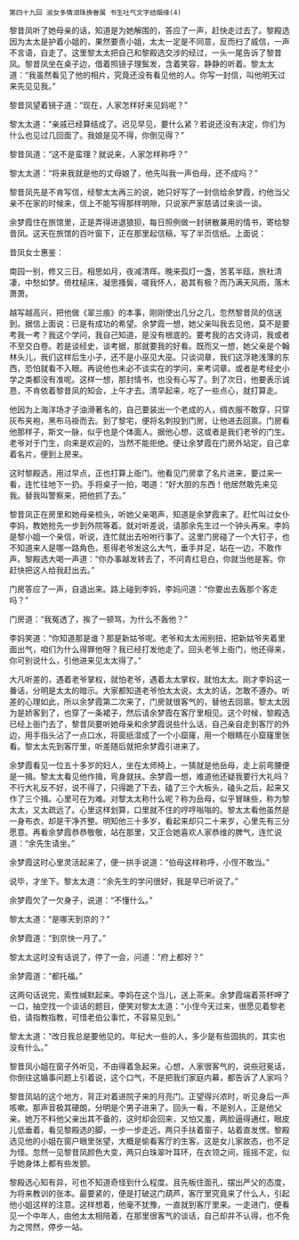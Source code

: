     第四十九回 淑女多情泪珠换眷属 书生吐气文字结姻缘(4) 

   黎昔凤听了她母亲的话，知道是为她解围的，答应了一声，赶快走过去了。黎殿选因为太太是护着小姐的，果然要责小姐，太太一定是不同意，反而扫了威信，一声不言语，自走了。这里黎太太把自己和黎殿选交涉的经过，一头一尾告诉了黎昔凤。黎昔凤坐在桌子边，借着照镜子理鬓发，含着笑容，静静的听着。黎太太道：“我虽然看见了他的相片，究竟还没有看见他的人。你写一封信，叫他明天过来先见见我。”

   黎昔凤望着镜子道：“现在，人家怎样好来见妈呢？”

   黎太太道：“亲戚已经算结成了。迟见早见，要什么紧？若说还没有决定，你们为什么也见过几回面了。我娘是见不得，你倒见得？”

   黎昔凤道：“这不是蛮理？就说来，人家怎样称呼？”

   黎太太道：“将来我就是他的丈母娘了，他先叫我一声伯母，还不成吗？”

   黎昔凤先是不肯写信，经黎太太再三的说，她只好写了一封信给余梦霞，约他当父亲不在家的时候来，信上不能写得那样明隙，只说家严家慈请过来谈一谈。

   余梦霞住在旅馆里，正是弄得进退狼狈，每日照例做一封骈散兼用的情书，寄给黎昔凤。这天在旅馆的百叶窗下，正在那里起信稿，写了半页信纸。上面说：

   昔凤女士惠鉴：

   南园一别，修又三日。相思如月，夜减清晖。晚来孤灯一盏，苦茗半瓯，旅社清凄，中愁如梦。倚枕槌床，凝思搔鬓，嗟我怀人，曷其有极？而乃满天风雨，落木萧萧。

   越写越高兴，把他做《翠兰痕》的本事，刚刚使出几分之几，忽然黎昔凤的信送到。据信上面说：已是有成功的希望。余梦霞一想，她父亲叫我去见他，莫不是要考我一考？我这个学问，我自己知道，是没有根底的。要考我的古文诗词，我或者不至交白卷。若是谈经史，谈考据，那就要我的好看。既而又一想，她父亲是个翰林头儿，我们这样后生小子，还不是小巫见大巫。只谈词章，我们这浮艳浅薄的东西，恐怕就看不入眼。再说他也未必不谈实在的学问，来考词章。或者是考经史小学之类都没有准呢。这样一想，那封情书，也没有心写了。到了次日，他要表示诚恳，不肯依着黎昔凤的知会，上午才去。清早起来，吃了一些点心，就打算走。

   他因为上海洋场才子油滑著名的，自己要装出一个老成的人，绸衣服不敢穿，只穿灰布夹袍，黑布马褂而去。到了黎宅，便将名刺投到门房，让他进去回禀。门房看他那样子，斯文一脉，似乎也是个体面人。据他心想，这或者是我们老爷的门生。老爷对于门生，向来是欢迎的，当然不能拒绝。便让余梦霞在门房外站定，自己拿着名片，便到上房来。

   这时黎殿选，用过早点，正也打算上衙门。他看见门房拿了名片进来，要过来一看，连忙往地下一扔。手将桌子一拍，喝道：“好大胆的东西！他居然敢先来见我。替我叫警察来，把他抓了去。”

   黎昔凤正在房里和她母亲梳头，听她父亲喝声，知道是余梦霞来了。赶忙叫过女仆李妈，教她抢先一步到外院等着。就对听差说，请那余先生过一个钟头再来。李妈是黎小姐一个亲信，听说，连忙就出去吩咐行事了。这里门房碰了一个大钉子，也不知道来人是哪一路角色，惹得老爷发这么大气，垂手并足，站在一边，不敢作声。黎殿选大喝一声道：“你办事越发转去了，不问青红皂白，你就当他是客。你赶快把这人给我赶出去。”

   门房答应了一声，自退出来。路上碰到李妈，李妈问道：“你要出去轰那个客走吗？”

   门房道：“我冤透了，挨了一顿骂，为什么不轰他？”

   李妈笑道：“你知道那是谁？那是新姑爷呢。老爷和太太闹别扭，把新姑爷夹着里面出气，咱们为什么得罪他呀？我已经打发他走了。回头老爷上衙门，他还得来，你可别说什么，引他进来见太太得了。”

   大凡听差的，遇着老爷掌权，就怕老爷，遇着太太掌权，就怕太太。刚才李妈这一番话，分明是太太的暗示。大家都知道老爷怕太太说，太太的话，怎敢不遵办。听差的心理如此，所以余梦霞第二次来了，门房就很客气的，替他去回禀。黎太太因为是娇客到了，也穿了一条裙子，然后请余梦霞在客厅里相见。这个时候，黎殿选已经上衙门去了，黎昔凤要听她母亲和余梦霞说些什么话，自己亲自走到客厅的外边，用手指头沾了一点口水，将窗纸湿成了一个小窟窿，用一个眼睛在小窟窿里张看。黎太太先到客厅里，听差随后就把余梦霞引进来了。

   余梦霞看见一位五十多岁的妇人，坐在太师椅上，一猜就是他岳母，走上前弯腰便是一揖。黎太太看见他作揖，弯身就扶。余梦霞一想，难道他还疑我要行大礼吗？不行大礼反不好，说不得了，只得跪了下去，磕了三个大板头，磕头之后，起来又作了三个揖。心里可在为难。对黎太太称什么呢？称为岳母，似乎冒昧些，称为黎太太，又太疏远了。心里这样划算，口里就不住的哼哼嗡嗡的。黎太太看他虽然是一身布衣，却是干净齐整。明知他三十多岁，看起来却只二十来岁，心里先有三分愿意。再看余梦霞恭恭敬敬，站在那里，又正合她喜欢人家恭维的脾气，连忙说道：“余先生请坐。”

   余梦霞这时心里灵活起来了，便一拱手说道：“伯母这样称呼，小侄不敢当。”

   说毕，才坐下。黎太太道：“余先生的学问很好，我是早已听说了。”

   余梦霞欠了一欠身子，说道：“不懂什么。”

   黎太太道：“是哪天到京的？”

   余梦霞道：“到京快一月了。”

   黎太太这时没有话说了，停了一会，问道：“府上都好？”

   余梦霞道：“都托福。”

   这两句话说完，索性缄默起来。李妈在这个当儿，送上茶来。余梦霞端着茶杯呷了一口，抽空找一个谈话的题目，便笑对黎太太道：“小侄今天过来，很愿见着黎老伯，请指教指教，可惜老伯公事忙，不容易见到。”

   黎太太道：“改日我总是要他见的。年纪大一些的人，多少是有些固执的，其实也没有什么。”

   黎昔凤小姐在窗子外听见，不由得着急起来。心想，人家很客气的，说些冠冕话，你倒往这婚事问题上引着说，这个口气，不是把我们家庭内幕，都告诉了人家吗？

   黎昔凤站的这个地方，背正对着进院子来的月亮门。正望得兴浓时，听见身后一声咳嗽。那声音极其硬朗，分明是个男子进来了。回头一看，不是别人，正是他父亲。她万不料他父亲出其不备的，这时却会回来，又怕又羞，两脸逼得通红，眼皮儿低垂着，看见黎殿选的脚，一步一步走近。两只手扶着窗子，站着直发愣。黎殿选见他的小姐在窗户眼里张望，大概是偷看客厅的生客。这是女儿家故态，也不足为怪。忽然一见黎昔凤颜色大变，两只白珠翠叶耳环，在衣领之间，摇摇不定，似乎她身体上都有些发颤。

   黎殿选心知有异，可也不知道奇怪到什么程度。且先板住面孔，摆出严父的态度，为将来教训的张本。最要紧的，便是打破这门葫芦，客厅里究竟来了什么人，引起他小姐这样的注意。这样想着，他毫不犹豫，一直就到客厅里来。一走进门，便看见一个中年人，由他太太相陪着，在那里很客气的谈话，自己却并不认得，也不免为之愕然，停步一站。

